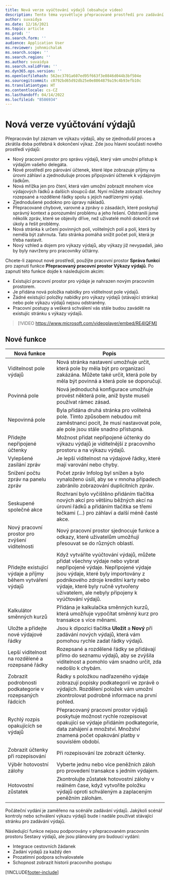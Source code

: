 ```yaml
---
title: Nová verze vyúčtování výdajů (obsahuje video)
description: Tento téma vysvětluje přepracované prostředí pro zadávání vyúčtování výdajů.
author: suvaidya
ms.date: 12/16/2021
ms.topic: article
ms.prod: ''
ms.search.form: ''
audience: Application User
ms.reviewer: johnmichalak
ms.search.scope: ''
ms.search.region: ''
ms.author: suvaidya
ms.search.validFrom: ''
ms.dyn365.ops.version: ''
ms.openlocfilehash: 562ec3701a607ed95f663f3e0846d044b3bf504e
ms.sourcegitcommit: c0792bd65d92db25e0e8864879a19c4b93efb10c
ms.translationtype: HT
ms.contentlocale: cs-CZ
ms.lasthandoff: 04/14/2022
ms.locfileid: "8586934"
---
```

# <a name="expense-reports-reimagined"></a>Nová verze vyúčtování výdajů

Přepracován byl záznam ve výkazu výdajů, aby se zjednodušil proces a zkrátila doba potřebná k dokončení výkaz. Zde jsou hlavní součásti nového prostředí výdajů:

- Nový pracovní prostor pro správu výdajů, který vám umožní přístup k výdajům vašeho delegáta.
- Nové prostředí pro párování účtenek, které lépe zobrazuje příjmy na úrovni záhlaví a zjednodušuje proces připojování účtenek k výdajovým řádkům.
- Nová mřížka jen pro čtení, která vám umožní zobrazit mnohem více výdajových řádků a dalších sloupců dat. Nyní můžete zobrazit všechny rozepsané a rozdělené řádky spolu s jejich nadřízenými výdaji.
- Zjednodušené podokno pro úpravy nákladů.
- Přepracované chybové, varovné a zprávy o zásadách, které poskytují správný kontext a porozumění problému a jeho řešení. Odstranili jsme několik zpráv, které se objevily dříve, než uživatelé mohli dokončit své úkoly a řešit problémy.
- Nová stránka k určení povinných polí, volitelných polí a polí, která by neměla být zahrnuta. Tato stránka pomáhá snížit počet polí, která je třeba nastavit.
- Nový vzhled a dojem pro výkazy výdajů, aby výkazy již nevypadali, jako by byly navrženy pro pracovníky účtárny.

Chcete-li zapnout nové prostředí, použijte pracovní prostor **Správa funkcí** pro zapnutí funkce **Přepracovaný pracovní prostor Výkazy výdajů**. Po zapnutí této funkce dojde k následujícím akcím:

- Existující pracovní prostor pro výdaje je nahrazen novým pracovním prostorem.
- Je přidána nová položka nabídky pro viditelnost pole výdajů.
- Žádné existující položky nabídky pro výkazy výdajů (stávající stránka) nebo pole výkazu výdajů nejsou odstraněny.
- Pracovní postupy a veškerá schválení vás stále budou zavádět na existujíc stránku s výkazy výdajů.

> [!VIDEO https://www.microsoft.com/videoplayer/embed/RE4IQFM]

## <a name="new-features"></a>Nové funkce

| Nová funkce | Popis |
|---|----|
| Viditelnost pole výdajů | Nová stránka nastavení umožňuje určit, která pole by měla být pro organizaci zakázána. Můžete také určit, která pole by měla být povinná a která pole se doporučují. |
| Povinná pole | Nová jednoduchá konfigurace umožňuje provést některá pole, aniž byste museli používat rámec zásad. |
| Nepovinná pole | Byla přidána druhá stránka pro volitelná pole. Tímto způsobem nebudou mít zaměstnanci pocit, že musí nastavovat pole, ale pole jsou stále snadno přístupná. |
| Přidejte nepřipojené účtenky | Možnost přidat nepřipojené účtenky do výkazu výdajů je viditelnější z pracovního prostoru a na výkazu výdajů. |
| Vylepšené zasílání zpráv | Je lepší viditelnost na výdajové řádky, které mají varování nebo chyby. |
| Snížení počtu zpráv na panelu zpráv| Počet zpráv Infolog byl snížen a bylo vynaloženo úsilí, aby se v mnoha případech zabránilo zobrazování duplicitních zpráv. |
| Seskupené společné akce | Rozhraní bylo vyčištěno přidáním tlačítka nových akcí pro většinu běžných akcí na úrovni řádků a přidáním tlačítka se třemi tečkami (...) pro záhlaví a další méně časté akce. |
| Nový pracovní prostor pro zvýšení viditelnosti | Nový pracovní prostor sjednocuje funkce a odkazy, které uživatelům umožňují přesouvat se do různých oblastí. |
| Přidejte existující výdaje a příjmy během vytváření výdajů | Když vytváříte vyúčtování výdajů, můžete přidat všechny výdaje nebo vybrat nepřipojené výdaje. Nepřipojené výdaje jsou výdaje, které byly importovány z podnikového zdroje kreditní karty nebo výdaje, které byly ručně vytvořeny uživatelem, ale nebyly připojeny k vyúčtování výdajů.|
| Kalkulátor směnných kurzů | Přidána je kalkulačka směnných kurzů, která umožňuje vypočítat směnný kurz pro transakce s více měnami. |
| Uložte a přidejte nové výdajové řádky | Jsou k dipozici tlačítka **Uložit** a **Nový** při zadávání nových výdajů, která vám pomohou rychle zadat řádky výdajů. |
| Lepší viditelnost na rozdělené a rozepsané řádky | Rozepsané a rozdělené řádky se přidávají přímo do seznamu výdajů, aby se zvýšila viditelnost a pomohlo vám snadno určit, zda nedošlo k chybám. |
| Zobrazit podrobnosti podkategorie v rozepsaných řádcích | Řádky s položkou nadřazeného výdaje zobrazují popisky podkategorií ve zprávě o výdajích. Rozdělení položek vám umožní zkontrolovat podrobné informace na první pohled.|
|Rychlý rozpis opakujících se výdajů | Přepracovaný pracovní prostor výdajů poskytuje možnost rychle rozepisovat opakující se výdaje přidáním podkategorie, data zahájení a množství. Množství znamená počet opakování platby v souvislém období. |
| Zobrazit účtenky při rozepisování | Při rozepisování lze zobrazit účtenky. |
| Výběr hotovostní zálohy | Vyberte jednu nebo více peněžních záloh pro provedení transakce s jedním výdajem. |
| Hotovostní zůstatek | Zkontrolujte zůstatek hotovostní zálohy v reálném čase, když vytvoříte položku výdajů oproti schváleným a zaplaceným peněžním zálohám. |

Počáteční vydání je zaměřeno na scénáře zadávání výdajů. Jakýkoli scénář kontroly nebo schválení výkazu výdajů bude i nadále používat stávající stránku pro zadávání výdajů.


Následující funkce nejsou podporovány v přepracovaném pracovním prostoru Sestavy výdajů, ale jsou plánovány pro budoucí vydání: 

- Integrace cestovních žádanek
- Zadání výdajů za každý den
- Prozatímní podpora schvalovatele
- Schopnost zobrazit historii pracovního postupu


[!INCLUDE[footer-include](../includes/footer-banner.md)]
